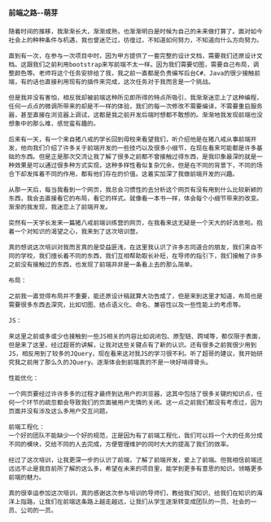 #### 前端之路--萌芽

    随着时间的推移，我渐渐长大，渐渐成熟，也渐渐明白是时候为自己的未来做打算了。面对如今社会上的种种条件与机遇，我也曾迷茫过，彷徨过，不知道如何努力，不知道向什么方向努力。
        
    直到有一次，在参与一次项目中时，因为甲方提供了一套完整的设计文档，需要我们还原设计文档。这跟我们之前利用bootstrap来写前端不太一样。因为我们需要切图，需要自己布局，调整颜色等。老师将这个任务安排给了我，我之前一直都是负责编写后台C#、Java的很少接触前端，有的话也直接利用现有的插件来完成，这次任务对于我而言是一个挑战。
        
    但是我并没有害怕，相反我却被前端这种所见即所得的特点所吸引，我渐渐迷恋上了这种编程，任何一点点的微调所带来的却是不一样的体验，我们的每一次修改不需要编译，不需要重启服务器，甚至直接在浏览器上调试，这都是我之前开发后端时想都不敢想的。渐渐地我发现前端也没想象中的那么难，感觉蛮有趣的。
        
    后来有一天，有一个来自猪八戒的学长回到母校来看望我们，听介绍他是在猪八戒从事前端开发，他向我们介绍了许多关于前端开发的一些技巧以及很多小细节，在现在看来可能都是许多基础的东西。但是正是那次交流让我了解了很多之前都不曾接触过得东西，是我印象最深的就是一种效果是可以通过很多种方式实现，这种多样性看似复杂冗余，但是在不同的背景下，不同的场合下却发挥着不同的作用，都有他们存在的价值。这着实加深了我做前端开发的兴趣。 
    
    从那一天后，每当我看到一个网页，我总会习惯性的去分析这个网页有没有用到什么比较新颖的东西，我会去直接看它的布局，看它的样式。就像看一本书一样，体会每个小细节带来的改变。渐渐的我发现，我迷恋上了前端开发。
    
    突然有一天学长发来一篇猪八戒前端训练营的网页，在我看来这无疑是一个天大的好消息啦。抱着一个对知识的渴望之心，我来到了这次培训营。
    
    真的想说这次培训对我而言真的是受益匪浅，在这里我认识了许多志同道合的朋友，我们来自不同的学校，我们擅长着不同的东西，我们互相帮助取长补短，在导师的指引下，我们接触了许多之前没有接触过的东西，也发现了前端并非是一条看上去的那么简单。
    
    布局：
    
    之前我一直觉得布局并不重要，能还原设计稿就算大功告成了，但是来到这里才知道，布局也是需要很多东西去深究，比如切图、结点语义化、命名、兼容性以及一些性能上的考虑等。
    
    JS：
    
    来这里之前或多或少也接触到一些JS相关的内容比如说闭包、原型链、跨域等，都仅限于表面，但是来了这里，经过超哥的讲解，让我对这些关键点有了新的认识。还有很多之前我很少用到JS，相反用到了较多的JQuery，现在看来这对我JS的学习很不利。听了超哥的建议，我开始研究我之前用了那么久的JQuery。逐渐体会到前端真的不是一块好啃得骨头。

    性能优化：
    
    一个网页要经过许许多多的过程才最终到达用户的浏览器，这其中包括了很多关键的知识点，任何一个环节的疏忽都会导致我们的页面被用户无情的关闭。这一点之前我们都没有考虑过，因为页面并没有涉及这么多用户交互问题。

    前端工程化：
    一个好的团队不能缺少一个好的规范，正是因为有了前端工程化，我们可以将一个大的任务分成不同的模块，交给不同的人去完成，方便管理维护的同时大大的提高了我们的效率。
    
    经过了这次培训，让我更深一步的认识了前端，了解了前端开发，爱上了前端。但我相信前端还远远不止是我目前所了解的这么多，希望在未来的项目里，能学到更多有意思的知识。领略更多前端的魅力。
    
    真的很幸运参加这次培训，真的感谢这次参与培训的导师们，教给我们知识、给我们在知识的海洋上指路，让我们在前端这条路上越走越远，让我们从学生逐渐转变成团队的一员、社会的一员、公司的一员。

